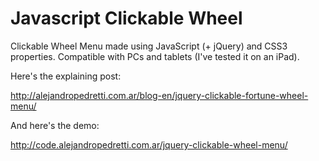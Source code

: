 Javascript Clickable Wheel
==========================

Clickable Wheel Menu made using JavaScript (+ jQuery) and CSS3 properties. Compatible with PCs and tablets (I've tested it on an iPad).

Here's the explaining post:

http://alejandropedretti.com.ar/blog-en/jquery-clickable-fortune-wheel-menu/


And here's the demo:

http://code.alejandropedretti.com.ar/jquery-clickable-wheel-menu/



